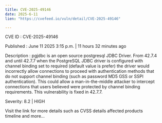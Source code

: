 ```yaml
---
title: CVE-2025-49146
date: 2025-6-11
lien: "https://cvefeed.io/vuln/detail/CVE-2025-49146"

---
```


CVE ID : CVE-2025-49146

Published :  June 11
2025
3:15 p.m. | 11 hours
32 minutes ago

Description : pgjdbc is an open source postgresql JDBC Driver. From 42.7.4 and until 42.7.7
when the PostgreSQL JDBC driver is configured with channel binding set to required (default value is prefer)
the driver would incorrectly allow connections to proceed with authentication methods that do not support channel binding (such as password
MD5
GSS
or SSPI authentication). This could allow a man-in-the-middle attacker to intercept connections that users believed were protected by channel binding requirements. This vulnerability is fixed in 42.7.7.

Severity: 8.2 | HIGH

Visit the link for more details
such as CVSS details
affected products
timeline
and more...
